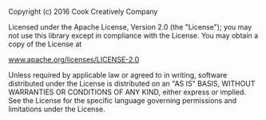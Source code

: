 Copyright (c) 2016 Cook Creatively Company<br>

Licensed under the Apache License, Version 2.0 (the "License"); you may not use this library except in compliance with the License. You may obtain a copy of the License at<br>

www.apache.org/licenses/LICENSE-2.0<br>

Unless required by applicable law or agreed to in writing, software distributed under the License is distributed on an "AS IS" BASIS, WITHOUT WARRANTIES OR CONDITIONS OF ANY KIND, either express or implied. See the License for the specific language governing permissions and limitations under the License. 
